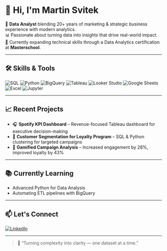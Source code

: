 # 👋 Hi, I'm Martin Svitek

🎯 **Data Analyst** blending 20+ years of marketing & strategic business experience with modern analytics.  
📊 Passionate about turning data into insights that drive real-world impact.  
🚀 Currently expanding technical skills through a Data Analytics certification at **Masterschool**.

---

## 🛠️ Skills & Tools

![SQL](https://img.shields.io/badge/SQL-PostgreSQL-informational?logo=postgresql&logoColor=white)
![Python](https://img.shields.io/badge/Python-Data%20Science-blue?logo=python&logoColor=white)
![BigQuery](https://img.shields.io/badge/BigQuery-GCP-blue?logo=googlecloud&logoColor=white)
![Tableau](https://img.shields.io/badge/Tableau-Dashboard-orange?logo=tableau&logoColor=white)
![Looker Studio](https://img.shields.io/badge/Looker%20Studio-Reporting-lightgrey?logo=googleanalytics&logoColor=white)
![Google Sheets](https://img.shields.io/badge/Sheets-Analytics-brightgreen?logo=googlesheets&logoColor=white)
![Excel](https://img.shields.io/badge/Excel-Advanced-green?logo=microsoftexcel&logoColor=white)
![Jupyter](https://img.shields.io/badge/Jupyter-Notebooks-orange?logo=jupyter&logoColor=white)

---

## 📈 Recent Projects

- 🎧 **Spotify KPI Dashboard** – Revenue-focused Tableau dashboard for executive decision-making  
- 🛒 **Customer Segmentation for Loyalty Program** – SQL & Python clustering for targeted campaigns  
- 🧩 **Gamified Campaign Analysis** – Increased engagement by 28%, improved loyalty by 43%  

---

## 📚 Currently Learning

- Advanced Python for Data Analysis  
- Automating ETL pipelines with BigQuery

---

## 📫 Let's Connect

[![LinkedIn](https://img.shields.io/badge/LinkedIn-MartinSvitek-blue?logo=linkedin&logoColor=white)](https://www.linkedin.com/in/svitekmartin/)

---

> 🧠 “Turning complexity into clarity — one dataset at a time.”

